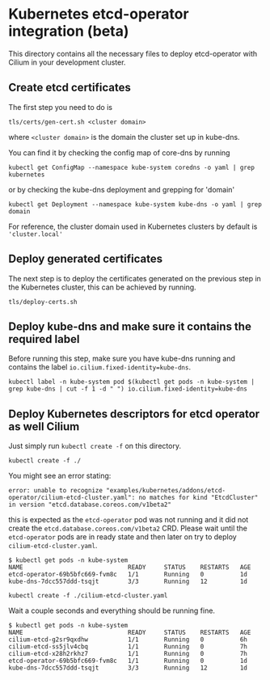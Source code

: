 Kubernetes etcd-operator integration (beta)
===========================================

This directory contains all the necessary files to deploy etcd-operator with
Cilium in your development cluster.

Create etcd certificates
------------------------

The first step you need to do is

```
tls/certs/gen-cert.sh <cluster domain>
```
where `<cluster domain>` is the domain the cluster set up in kube-dns.

You can find it by checking the config map of core-dns by running
```
kubectl get ConfigMap --namespace kube-system coredns -o yaml | grep kubernetes
```

or by checking the kube-dns deployment and grepping for 'domain'
```
kubectl get Deployment --namespace kube-system kube-dns -o yaml | grep domain
```

For reference, the cluster domain used in Kubernetes clusters by default is `'cluster.local'`

Deploy generated certificates
-----------------------------

The next step is to deploy the certificates generated on the previous step
in the Kubernetes cluster, this can be achieved by running.

```
tls/deploy-certs.sh
```

Deploy kube-dns and make sure it contains the required label
------------------------------------------------------------

Before running this step, make sure you have kube-dns running and contains
the label `io.cilium.fixed-identity=kube-dns`.

```
kubectl label -n kube-system pod $(kubectl get pods -n kube-system | grep kube-dns | cut -f 1 -d " ") io.cilium.fixed-identity=kube-dns
```

Deploy Kubernetes descriptors for etcd operator as well Cilium
--------------------------------------------------------------

Just simply run `kubectl create -f` on this directory.

```
kubectl create -f ./
```

You might see an error stating:

```
error: unable to recognize "examples/kubernetes/addons/etcd-operator/cilium-etcd-cluster.yaml": no matches for kind "EtcdCluster" in version "etcd.database.coreos.com/v1beta2"
```

this is expected as the `etcd-operator` pod was not running and it did not
create the `etcd.database.coreos.com/v1beta2` CRD. Please wait until the
`etcd-operator` pods are in ready state and then later on try to deploy
`cilium-etcd-cluster.yaml`.

```
$ kubectl get pods -n kube-system
NAME                             READY     STATUS    RESTARTS   AGE
etcd-operator-69b5bfc669-fvm8c   1/1       Running   0          1d
kube-dns-7dcc557ddd-tsqjt        3/3       Running   12         1d
```

```
kubectl create -f ./cilium-etcd-cluster.yaml
```

Wait a couple seconds and everything should be running fine.

```
$ kubectl get pods -n kube-system
NAME                             READY     STATUS    RESTARTS   AGE
cilium-etcd-g2sr9qxdhw           1/1       Running   0          6h
cilium-etcd-ss5jlv4cbq           1/1       Running   0          7h
cilium-etcd-x28h2rkhz7           1/1       Running   0          7h
etcd-operator-69b5bfc669-fvm8c   1/1       Running   0          1d
kube-dns-7dcc557ddd-tsqjt        3/3       Running   12         1d
```
